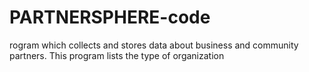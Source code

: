 # PARTNERSPHERE-code
rogram which collects and stores data about business and community partners. This program lists the type of organization
